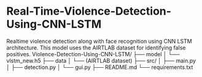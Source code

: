 # Real-Time-Violence-Detection-Using-CNN-LSTM
Realtime violence detection along with face recognition using CNN LSTM architecture. This model uses the AIRTLAB dataset for identifying false positives.
Violence-Detection-Using-CNN-LSTM/
├── model
│   └── vlstm_new.h5
├── data
│   └── (AIRTLAB dataset)
├── src/
│   ├── main.py
│   ├── detection.py
│   └── gui.py
├── README.md
└── requirements.txt
